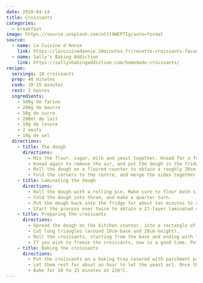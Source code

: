 ```yaml
---
date: 2020-04-14
title: Croissants
categories:
  - breakfast
image: https://source.unsplash.com/oCtl9WEP7Ig/auto=format
source:
  - name: La Cuisine d'Annie
    link: https://lacuisinedannie.20minutes.fr/recette-croissants-facon-boulangerie-355.html
  - name: Sally's Baking Addiction
    link: https://sallysbakingaddiction.com/homemade-croissants/
recipe:
  servings: 18 croissants
  prep: 40 minutes
  cook: 10-15 minutes
  rest: 2 heures
  ingredients:
    - 500g de farine
    - 200g de beurre
    - 50g de sucre
    - 200ml de lait
    - 10g de levure
    - 2 oeufs
    - 10g de sel
  directions:
    - title: The dough
      directions:
        - Mix the flour, sugar, milk and yeast together. Knead for a few minutes and let it rest for about an hour at room temperature.
        - Knead again to remove the air, and put the dough in the fridge to cool down. It is important the dough remained cold to prevent the butter from melting.
        - Roll the dough on a floured counter to obtain a roughly 30cm by 30cm square. Spread the butter in the center, leaving a margin of a few centimetres.
        - Fold the corners to the centre, and merge the sides together by humidifying them, in order to seal the butter.
    - title: Laminating the dough
      directions:
        - Roll the dough with a rolling pin. Make sure to flour both sides of the dough to avoid any sticking –and butter getting out of the dough.
        - Fold the dough into three, and make a quarter turn.
        - Put the dough back into the fridge for about ten minutes to avoid letting the butter melt.
        - Start the process over twice to obtain a 27-layer laminated dough.
    - title: Preparing the croissants
      directions:
        - Spread the dough on the kitchen counter, into a rectangle of roughly 40cm by 50cm. Cut in half along the length.
        - Cut long triangles (around 10cm-base and 20cm-height).
        - Roll the croissants, starting from the base and ending with the tip, which you can humidify to seal it.
        - If you wish to freeze the croissants, now is a good time. Put them on a baking tray covered with parchment paper. You can put them in a sealed plastic bag once they are frozen.
    - title: Baking the croissants
      directions:
        - Put the croissants on a baking tray covered with parchment paper. Let them de-freeze if needed.
        - Let them rest for about an hour to let the yeast act. Once they have risen, you can paint them with yolk and water to make them more glossy.
        - Bake for 10 to 15 minutes at 210°C.
---
```

